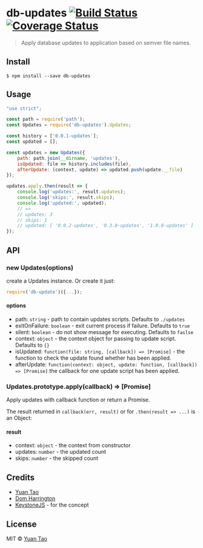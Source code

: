 # db-updates [![Build Status](https://travis-ci.org/taoyuan/db-updates.svg?branch=master)](https://travis-ci.org/taoyuan/db-updates) [![Coverage Status](https://coveralls.io/repos/github/taoyuan/db-updates/badge.svg?branch=master)](https://coveralls.io/github/taoyuan/db-updates?branch=master)

> Apply database updates to application based on semver file names.


## Install

```
$ npm install --save db-updates
```

## Usage

```js
"use strict";

const path = require('path');
const Updates = require('db-updates').Updates;

const history = ['0.0.1-updates'];
const updated = [];

const updates = new Updates({
	path: path.join(__dirname, 'updates'),
	isUpdated: file => history.includes(file),
	afterUpdate: (context, update) => updated.push(update.__file)
});

updates.apply.then(result => {
	console.log('updates:', result.updates);
	console.log('skips:', result.skips);
	console.log('updated:', updated);
	// =>
	// updates: 3
	// skips: 1
	// updated: [ '0.0.2-updates', '0.3.0-updates', '1.0.0-updates' ]
});
```

## API

### new Updates(options)

create a Updates instance. Or create it just:

```js
require('db-update')({...});
```

#### options

* path: `string` - path to contain updates scripts. Defaults to `./updates`
* exitOnFailure: `boolean` - exit current process if failure. Defaults to `true`
* silent: `boolean` - do not show message for executing. Defaults to `faslse`
* context: `object` - the context object for passing to update script. Defaults to `{}`
* isUpdated: `function(file: string, [callback]) => [Promise]` - the function to check the update found whether has been applied.
* afterUpdate: `function(context: object, update: function, [callback]) => [Promise]` the callback for one update script has been applied.

### Updates.prototype.apply(callback) => \[Promise\]

Apply updates with callback function or return a Promise.
 
The result returned in `callback(err, result)` or for `.then(result => ...)` is an Object:

#### result
* context: `object` - the context from constructor
* updates: `number` - the updated count
* skips: `number` - the skipped count

## Credits

* [Yuan Tao](https://github.com/taoyuan)
* [Dom Harrington](https://github.com/domharrington/)
* [KeystoneJS](http://keystonejs.com/docs/getting-started/#runningyourapp-writingupdates) - for the concept

## License

MIT © [Yuan Tao](https://github.com/taoyuan)
